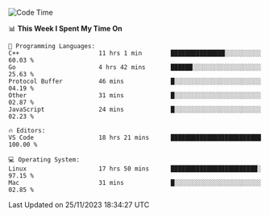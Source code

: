 
<!--START_SECTION:waka-->
![Code Time](http://img.shields.io/badge/Code%20Time-1%2C358%20hrs%202%20mins-blue)

📊 **This Week I Spent My Time On** 

```text
💬 Programming Languages: 
C++                      11 hrs 1 min        ███████████████░░░░░░░░░░   60.03 % 
Go                       4 hrs 42 mins       ██████░░░░░░░░░░░░░░░░░░░   25.63 % 
Protocol Buffer          46 mins             █░░░░░░░░░░░░░░░░░░░░░░░░   04.19 % 
Other                    31 mins             █░░░░░░░░░░░░░░░░░░░░░░░░   02.87 % 
JavaScript               24 mins             █░░░░░░░░░░░░░░░░░░░░░░░░   02.23 % 

🔥 Editors: 
VS Code                  18 hrs 21 mins      █████████████████████████   100.00 % 

💻 Operating System: 
Linux                    17 hrs 50 mins      ████████████████████████░   97.15 % 
Mac                      31 mins             █░░░░░░░░░░░░░░░░░░░░░░░░   02.85 % 
```


 Last Updated on 25/11/2023 18:34:27 UTC
<!--END_SECTION:waka-->

